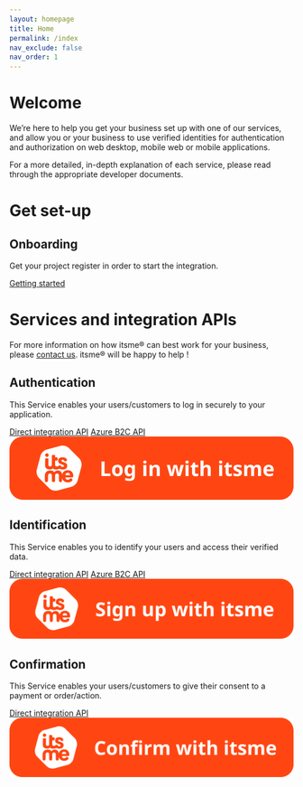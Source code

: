 ```yaml
---
layout: homepage
title: Home
permalink: /index
nav_exclude: false
nav_order: 1
---
```


# Welcome

We’re here to help you get your business set up with one of our services, and allow you or your business to use verified identities for authentication and authorization on web desktop, mobile web or mobile applications.

For a more detailed, in-depth explanation of each service, please read through the appropriate developer documents.

# Get set-up

<div class="services">
  <div class="service">
    <h2>Onboarding</h2>
    <p class="description">Get your project register in order to start the integration.</p>
    <div class="docLinks">
      <a href="getting-started">Getting started</a>
    </div>
  </div>
</div>

# Services and integration APIs

For more information on how itsme® can best work for your business, please <a href = "mailto: onboarding@itsme.be">contact us</a>. itsme® will be happy to help !

<div class="services">
  <div class="service">
    <h2>Authentication</h2>
    <p class="description">This Service enables your users/customers to log in securely to your application.</p>
    <div class="docLinks">
      <a href="authentication">Direct integration API</a>
      <a href="azureB2C">Azure B2C API</a>
    </div>
    <img src="assets/login.svg" />
  </div>
  <div class="service">
    <h2>Identification</h2>
    <p class="description">This Service enables you to identify your users and access their verified data.</p>
    <div class="docLinks">
      <a href="identification">Direct integration API</a>
      <a href="azureB2C">Azure B2C API</a>
    </div>
    <img src="assets/signup.svg" />
  </div>
  <div class="service">
    <h2>Confirmation</h2>
    <p>This Service enables your users/customers to give their consent to a payment or order/action.</p>
    <div class="docLinks">
      <a href="confirmation">Direct integration API</a>
    </div>
    <img src="assets/confirm.svg" />
  </div>
</div>
